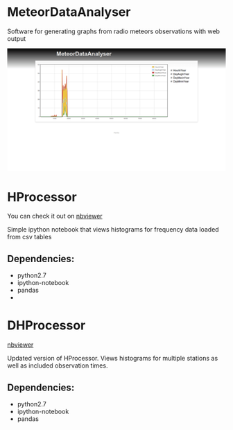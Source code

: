 MeteorDataAnalyser
==================

Software for generating graphs from radio meteors observations with web output

![Screenshot](Screenshot.png)


HProcessor
===================

You can check it out on [nbviewer](http://nbviewer.ipython.org/github/bolidozor/MeteorDataAnalyser/blob/master/iHProcessor.ipynb)

Simple ipython notebook that views histograms for frequency data loaded from csv tables

Dependencies:
-------------
 * python2.7
 * ipython-notebook
 * pandas
 * 
 
DHProcessor
===================

[nbviewer](http://nbviewer.ipython.org/github/bolidozor/MeteorDataAnalyser/blob/master/iHProcessor.ipynb)

Updated version of HProcessor. Views histograms for multiple stations as well as included observation times.

Dependencies:
------------- 
 * python2.7
 * ipython-notebook
 * pandas
